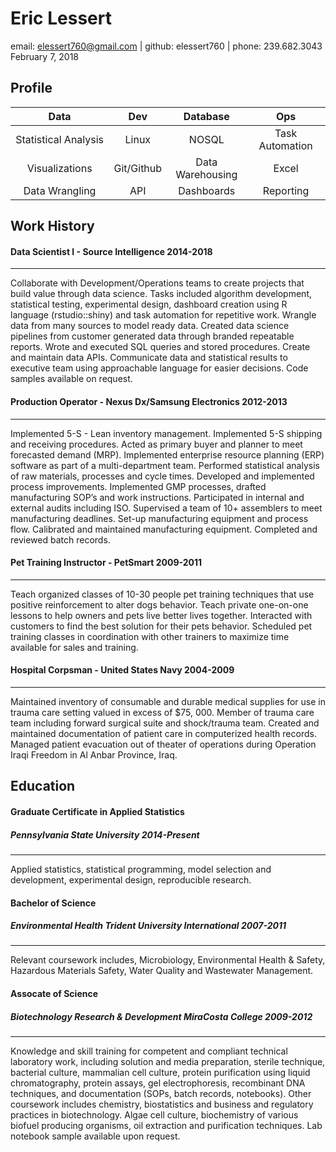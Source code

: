 Eric Lessert
================
email: <elessert760@gmail.com> | github: elessert760 | phone: 239.682.3043
February 7, 2018

Profile
-------

<table>
<colgroup>
<col width="31%" />
<col width="17%" />
<col width="25%" />
<col width="25%" />
</colgroup>
<thead>
<tr class="header">
<th align="center">Data</th>
<th align="center">Dev</th>
<th align="center">Database</th>
<th align="center">Ops</th>
</tr>
</thead>
<tbody>
<tr class="odd">
<td align="center">Statistical Analysis</td>
<td align="center">Linux</td>
<td align="center">NOSQL</td>
<td align="center">Task Automation</td>
</tr>
<tr class="even">
<td align="center">Visualizations</td>
<td align="center">Git/Github</td>
<td align="center">Data Warehousing</td>
<td align="center">Excel</td>
</tr>
<tr class="odd">
<td align="center">Data Wrangling</td>
<td align="center">API</td>
<td align="center">Dashboards</td>
<td align="center">Reporting</td>
</tr>
</tbody>
</table>

Work History
------------

#### Data Scientist I - Source Intelligence 2014-2018

------------------------------------------------------------------------

Collaborate with Development/Operations teams to create projects that build value through data science. Tasks included algorithm development, statistical testing, experimental design, dashboard creation using R language (rstudio::shiny) and task automation for repetitive work. Wrangle data from many sources to model ready data. Created data science pipelines from customer generated data through branded repeatable reports. Wrote and executed SQL queries and stored procedures. Create and maintain data APIs. Communicate data and statistical results to executive team using approachable language for easier decisions. Code samples available on request.

#### Production Operator - Nexus Dx/Samsung Electronics 2012-2013

------------------------------------------------------------------------

Implemented 5-S - Lean inventory management. Implemented 5-S shipping and receiving procedures. Acted as primary buyer and planner to meet forecasted demand (MRP). Implemented enterprise resource planning (ERP) software as part of a multi-department team. Performed statistical analysis of raw materials, processes and cycle times. Developed and implemented process improvements. Implemented GMP processes, drafted manufacturing SOP’s and work instructions. Participated in internal and external audits including ISO. Supervised a team of 10+ assemblers to meet manufacturing deadlines. Set-up manufacturing equipment and process flow. Calibrated and maintained manufacturing equipment. Completed and reviewed batch records.

#### Pet Training Instructor - PetSmart 2009-2011

------------------------------------------------------------------------

Teach organized classes of 10-30 people pet training techniques that use positive reinforcement to alter dogs behavior. Teach private one-on-one lessons to help owners and pets live better lives together. Interacted with customers to find the best solution for their pets behavior. Scheduled pet training classes in coordination with other trainers to maximize time available for sales and training.

#### Hospital Corpsman - United States Navy 2004-2009

------------------------------------------------------------------------

Maintained inventory of consumable and durable medical supplies for use in trauma care setting valued in excess of $75, 000. Member of trauma care team including forward surgical suite and shock/trauma team. Created and maintained documentation of patient care in computerized health records. Managed patient evacuation out of theater of operations during Operation Iraqi Freedom in Al Anbar Province, Iraq.

Education
---------

#### Graduate Certificate in Applied Statistics

##### Pennsylvania State University 2014-Present

------------------------------------------------------------------------

Applied statistics, statistical programming, model selection and development, experimental design, reproducible research.

#### Bachelor of Science

##### Environmental Health Trident University International 2007-2011

------------------------------------------------------------------------

Relevant coursework includes, Microbiology, Environmental Health & Safety, Hazardous Materials Safety, Water Quality and Wastewater Management.

#### Assocate of Science

##### Biotechnology Research & Development MiraCosta College 2009-2012

------------------------------------------------------------------------

Knowledge and skill training for competent and compliant technical laboratory work, including solution and media preparation, sterile technique, bacterial culture, mammalian cell culture, protein purification using liquid chromatography, protein assays, gel electrophoresis, recombinant DNA techniques, and documentation (SOPs, batch records, notebooks). Other coursework includes chemistry, biostatistics and business and regulatory practices in biotechnology. Algae cell culture, biochemistry of various biofuel producing organisms, oil extraction and purification techniques. Lab notebook sample available upon request.
